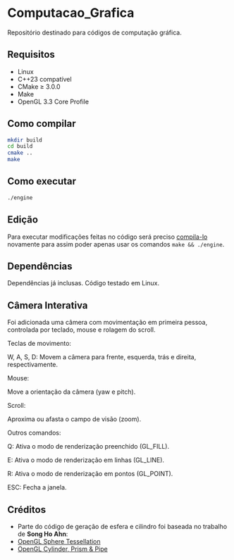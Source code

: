 # Computacao_Grafica
Repositório destinado para códigos de computação gráfica. 

## Requisitos

- Linux
- C++23 compatível
- CMake ≥ 3.0.0
- Make
- OpenGL 3.3 Core Profile

## Como compilar

```bash
mkdir build
cd build
cmake ..
make
```

## Como executar

```bash
./engine
```

## Edição
Para executar modificações feitas no código será preciso [compila-lo](https://github.com/Diogo-Honorato/Computacao_Grafica?tab=readme-ov-file#como-compilar) novamente para assim poder apenas usar os comandos ```make && ./engine```.

## Dependências
Dependências já inclusas. Código testado em Linux.


## Câmera Interativa
Foi adicionada uma câmera com movimentação em primeira pessoa, controlada por teclado, mouse e rolagem do scroll.

Teclas de movimento:

W, A, S, D: Movem a câmera para frente, esquerda, trás e direita, respectivamente.

Mouse:

Move a orientação da câmera (yaw e pitch).

Scroll:

Aproxima ou afasta o campo de visão (zoom).

Outros comandos:

Q: Ativa o modo de renderização preenchido (GL_FILL).

E: Ativa o modo de renderização em linhas (GL_LINE).

R: Ativa o modo de renderização em pontos (GL_POINT).

ESC: Fecha a janela.

## Créditos

- Parte do código de geração de esfera e cilindro foi baseada no trabalho de **Song Ho Ahn**:
- [OpenGL Sphere Tessellation](https://www.songho.ca/opengl/gl_sphere.html)
- [OpenGL Cylinder, Prism & Pipe](https://www.songho.ca/opengl/gl_cylinder.html#cylinder)
